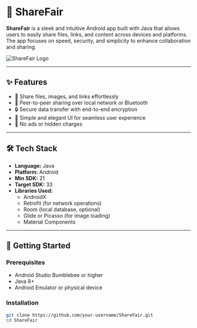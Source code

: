 # 📲 ShareFair

**ShareFair** is a sleek and intuitive Android app built with Java that allows users to easily share files, links, and content across devices and platforms. The app focuses on speed, security, and simplicity to enhance collaboration and sharing.

![ShareFair Logo](./path-to-your-logo.svg)

---

## ✨ Features

- 🔗 Share files, images, and links effortlessly
- 📡 Peer-to-peer sharing over local network or Bluetooth
- 🔒 Secure data transfer with end-to-end encryption
- 📱 Simple and elegant UI for seamless user experience
- 🚫 No ads or hidden charges

---

## 🛠️ Tech Stack

- **Language:** Java  
- **Platform:** Android  
- **Min SDK:** 21  
- **Target SDK:** 33  
- **Libraries Used:**
  - AndroidX
  - Retrofit (for network operations)
  - Room (local database, optional)
  - Glide or Picasso (for image loading)
  - Material Components

---

## 🚀 Getting Started

### Prerequisites
- Android Studio Bumblebee or higher
- Java 8+
- Android Emulator or physical device

### Installation

```bash
git clone https://github.com/your-username/ShareFair.git
cd ShareFair
